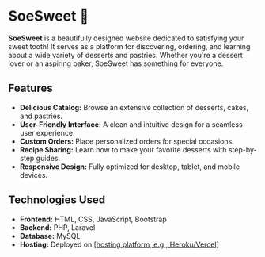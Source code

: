 <h1>SoeSweet 🍰</h1>
<p><strong>SoeSweet</strong> is a beautifully designed website dedicated to satisfying your sweet tooth! It serves as a platform for discovering, ordering, and learning about a wide variety of desserts and pastries. Whether you're a dessert lover or an aspiring baker, SoeSweet has something for everyone.</p>

<h2>Features</h2>
<ul>
    <li><strong>Delicious Catalog:</strong> Browse an extensive collection of desserts, cakes, and pastries.</li>
    <li><strong>User-Friendly Interface:</strong> A clean and intuitive design for a seamless user experience.</li>
    <li><strong>Custom Orders:</strong> Place personalized orders for special occasions.</li>
    <li><strong>Recipe Sharing:</strong> Learn how to make your favorite desserts with step-by-step guides.</li>
    <li><strong>Responsive Design:</strong> Fully optimized for desktop, tablet, and mobile devices.</li>
</ul>

<h2>Technologies Used</h2>
<ul>
    <li><strong>Frontend:</strong> HTML, CSS, JavaScript, Bootstrap</li>
    <li><strong>Backend:</strong> PHP, Laravel</li>
    <li><strong>Database:</strong> MySQL</li>
    <li><strong>Hosting:</strong> Deployed on <a href="#">[hosting platform, e.g., Heroku/Vercel]</a></li>
</ul>

